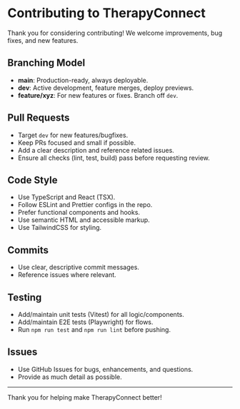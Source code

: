 # Contributing to TherapyConnect

Thank you for considering contributing! We welcome improvements, bug fixes, and new features.

## Branching Model

- **main**: Production-ready, always deployable.
- **dev**: Active development, feature merges, deploy previews.
- **feature/xyz**: For new features or fixes. Branch off `dev`.

## Pull Requests

- Target `dev` for new features/bugfixes.
- Keep PRs focused and small if possible.
- Add a clear description and reference related issues.
- Ensure all checks (lint, test, build) pass before requesting review.

## Code Style

- Use TypeScript and React (TSX).
- Follow ESLint and Prettier configs in the repo.
- Prefer functional components and hooks.
- Use semantic HTML and accessible markup.
- Use TailwindCSS for styling.

## Commits

- Use clear, descriptive commit messages.
- Reference issues where relevant.

## Testing

- Add/maintain unit tests (Vitest) for all logic/components.
- Add/maintain E2E tests (Playwright) for flows.
- Run `npm run test` and `npm run lint` before pushing.

## Issues

- Use GitHub Issues for bugs, enhancements, and questions.
- Provide as much detail as possible.

---

Thank you for helping make TherapyConnect better!
